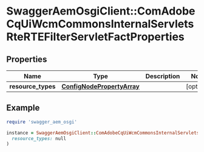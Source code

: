 # SwaggerAemOsgiClient::ComAdobeCqUiWcmCommonsInternalServletsRteRTEFilterServletFactProperties

## Properties

| Name | Type | Description | Notes |
| ---- | ---- | ----------- | ----- |
| **resource_types** | [**ConfigNodePropertyArray**](ConfigNodePropertyArray.md) |  | [optional] |

## Example

```ruby
require 'swagger_aem_osgi'

instance = SwaggerAemOsgiClient::ComAdobeCqUiWcmCommonsInternalServletsRteRTEFilterServletFactProperties.new(
  resource_types: null
)
```

